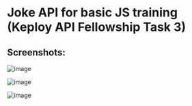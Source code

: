 # Joke API for basic JS training (Keploy API Fellowship Task 3)

## Screenshots:
![image](https://user-images.githubusercontent.com/76481787/215762220-cb2f519a-4a7a-4684-aa0e-43aa53f74037.png)

![image](https://user-images.githubusercontent.com/76481787/215762355-c1b08555-db27-439f-bb31-67b0fd5227b8.png)

![image](https://user-images.githubusercontent.com/76481787/215763755-6d8f0f23-be91-40e4-97dd-cae27ca3dc8c.png)

